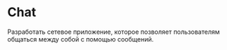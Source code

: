 # Chat
Разработать сетевое приложение, которое позволяет пользователям общаться между собой с помощью сообщений.
